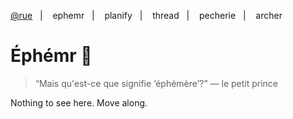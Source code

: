 [@rue](https://github.com/ruby-cube/rue)  &nbsp;&nbsp;|&nbsp; &nbsp;  ephemr  &nbsp;&nbsp;|&nbsp; &nbsp;  planify  &nbsp;&nbsp;|&nbsp; &nbsp; thread  &nbsp;&nbsp;|&nbsp; &nbsp; pecherie  &nbsp;&nbsp;|&nbsp; &nbsp; archer
# Éphémr 🥀

> “Mais qu'est-ce que signifie ‘éphémère’?” 
— le petit prince
> 

Nothing to see here. Move along.